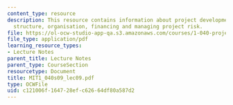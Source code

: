 ```yaml
---
content_type: resource
description: This resource contains information about project development, project
  structure, organisation, financing and managing project risk.
file: https://ol-ocw-studio-app-qa.s3.amazonaws.com/courses/1-040-project-management-spring-2009/c121006f164728efc62664df80a587d2_MIT1_040s09_lec09.pdf
file_type: application/pdf
learning_resource_types:
- Lecture Notes
parent_title: Lecture Notes
parent_type: CourseSection
resourcetype: Document
title: MIT1_040s09_lec09.pdf
type: OCWFile
uid: c121006f-1647-28ef-c626-64df80a587d2
---
```

